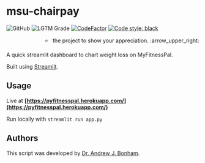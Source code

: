 # msu-chairpay

![GitHub](https://img.shields.io/github/license/Paradoxdruid/pyfitnesspal?color=success)  ![LGTM Grade](https://img.shields.io/lgtm/grade/python/github/Paradoxdruid/pyfitnesspal)  [![CodeFactor](https://www.codefactor.io/repository/github/paradoxdruid/pyfitnesspal/badge)](https://www.codefactor.io/repository/github/paradoxdruid/pyfitnesspal) [![Code style: black](https://img.shields.io/badge/code%20style-black-000000.svg)](https://github.com/ambv/black)

<p align="right">
  ⭐ &nbsp;&nbsp;the project to show your appreciation. :arrow_upper_right:
</p>

A quick streamlit dashboard to chart weight loss on MyFitnessPal.

Built using [Streamlit](https://github.com/streamlit/streamlit).

## Usage

Live at **[https://pyfitnesspal.herokuapp.com/](https://pyfitnesspal.herokuapp.com/)**

Run locally with `streamlit run app.py`

## Authors

This script was developed by [Dr. Andrew J. Bonham](https://github.com/Paradoxdruid).
